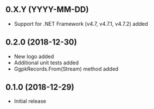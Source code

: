 ## 0.X.Y (YYYY-MM-DD)

- Support for .NET Framework (v4.7, v4.7.1, v4.7.2) added

## 0.2.0 (2018-12-30)

- New logo added
- Additional unit tests added
- GgpkRecords.From(Stream) method added

## 0.1.0 (2018-12-29)

- Initial release
